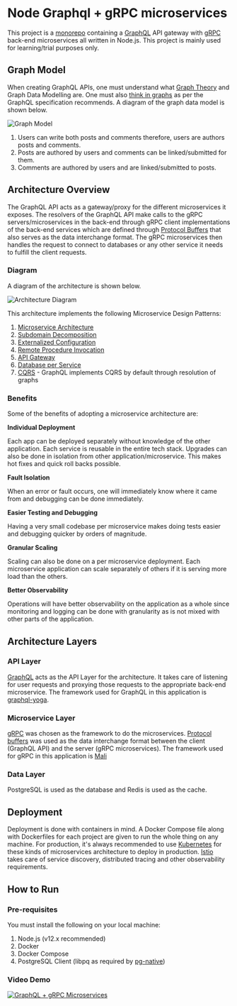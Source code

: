 # Node Graphql + gRPC microservices

This project is a [monorepo](https://gomonorepo.org/) containing a [GraphQL](https://graphql.org/) API gateway with [gRPC](https://grpc.io/) back-end microservices all written in Node.js. This project is mainly used for learning/trial purposes only.

## Graph Model

When creating GraphQL APIs, one must understand what [Graph Theory](https://en.wikipedia.org/wiki/Graph_theory) and Graph Data Modelling are. One must also [think in graphs](https://graphql.org/learn/thinking-in-graphs/) as per the GraphQL specification recommends. A diagram of the graph data model is shown below.

![Graph Model](https://raw.githubusercontent.com/benjsicam/nodejs-graphql-microservices/master/docs/img/graph-model.png)

1. Users can write both posts and comments therefore, users are authors posts and comments.
2. Posts are authored by users and comments can be linked/submitted for them.
3. Comments are authored by users and are linked/submitted to posts.

## Architecture Overview
 
The GraphQL API acts as a gateway/proxy for the different microservices it exposes. The resolvers of the GraphQL API make calls to the gRPC servers/microservices in the back-end through gRPC client implementations of the back-end services which are defined through [Protocol Buffers](https://developers.google.com/protocol-buffers/) that also serves as the data interchange format. The gRPC microservices then handles the request to connect to databases or any other service it needs to fulfill the client requests.

### Diagram

A diagram of the architecture is shown below.

![Architecture Diagram](https://raw.githubusercontent.com/benjsicam/nodejs-graphql-microservices/master/docs/img/archi-diagram.png)

This architecture implements the following Microservice Design Patterns:

1. [Microservice Architecture](https://microservices.io/patterns/microservices.html)
2. [Subdomain Decomposition](https://microservices.io/patterns/decomposition/decompose-by-subdomain.html)
3. [Externalized Configuration](https://microservices.io/patterns/externalized-configuration.html)
4. [Remote Procedure Invocation](https://microservices.io/patterns/communication-style/rpi.html)
5. [API Gateway](https://microservices.io/patterns/apigateway.html)
6. [Database per Service](https://microservices.io/patterns/data/database-per-service.html)
7. [CQRS](https://microservices.io/patterns/data/cqrs.html) - GraphQL implements CQRS by default through resolution of graphs

### Benefits

Some of the benefits of adopting a microservice architecture are:

**Individual Deployment**

Each app can be deployed separately without knowledge of the other application. Each service is reusable in the entire tech stack. Upgrades can also be done in isolation from other application/microservice. This makes hot fixes and quick roll backs possible.

**Fault Isolation**

When an error or fault occurs, one will immediately know where it came from and debugging can be done immediately.

**Easier Testing and Debugging**

Having a very small codebase per microservice makes doing tests easier and debugging quicker by orders of magnitude.

**Granular Scaling**

Scaling can also be done on a per microservice deployment. Each microservice application can scale separately of others if it is serving more load than the others.

**Better Observability**

Operations will have better observability on the application as a whole since monitoring and logging can be done with granularity as is not mixed with other parts of the application.

## Architecture Layers

### API Layer

[GraphQL](https://graphql.org/) acts as the API Layer for the architecture. It takes care of listening for user requests and proxying those requests to the appropriate back-end microservice. The framework used for GraphQL in this application is [graphql-yoga](https://github.com/prisma/graphql-yoga).

### Microservice Layer

[gRPC](https://grpc.io/) was chosen as the framework to do the microservices. [Protocol buffers](https://developers.google.com/protocol-buffers/) was used as the data interchange format between the client (GraphQL API) and the server (gRPC microservices). The framework used for gRPC in this application is [Mali](https://mali.js.org/)

### Data Layer

PostgreSQL is used as the database and Redis is used as the cache.

## Deployment

Deployment is done with containers in mind. A Docker Compose file along with Dockerfiles for each project are given to run the whole thing on any machine. For production, it's always recommended to use [Kubernetes](https://kubernetes.io/) for these kinds of microservices architecture to deploy in production. [Istio](https://istio.io/) takes care of service discovery, distributed tracing and other observability requirements.

## How to Run

### Pre-requisites

You must install the following on your local machine:

1. Node.js (v12.x recommended)
2. Docker
3. Docker Compose
4. PostgreSQL Client (libpq as required by [pg-native](https://www.npmjs.com/package/pg-native#install))

### Video Demo

[![GraphQL + gRPC Microservices](https://raw.githubusercontent.com/benjsicam/nodejs-graphql-microservices/master/docs/img/vid-preview.jpg)](https://youtu.be/SuH2K92FOaE)
